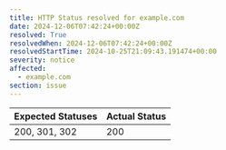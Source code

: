 ```yaml
---
title: HTTP Status resolved for example.com
date: 2024-12-06T07:42:24+00:00Z
resolved: True
resolvedWhen: 2024-12-06T07:42:24+00:00Z
resolvedStartTime: 2024-10-25T21:09:43.191474+00:00
severity: notice
affected:
  - example.com
section: issue
---
```


| Expected Statuses | Actual Status  |
|-------------------|----------------|
| 200, 301, 302 | 200 |
